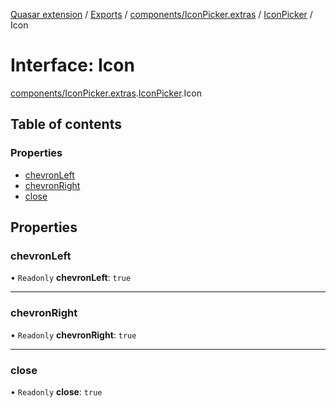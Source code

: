 [Quasar extension](../index.md) / [Exports](../modules.md) / [components/IconPicker.extras](../modules/components_IconPicker_extras.md) / [IconPicker](../modules/components_IconPicker_extras.IconPicker.md) / Icon

# Interface: Icon

[components/IconPicker.extras](../modules/components_IconPicker_extras.md).[IconPicker](../modules/components_IconPicker_extras.IconPicker.md).Icon

## Table of contents

### Properties

- [chevronLeft](components_IconPicker_extras.IconPicker.Icon.md#chevronleft)
- [chevronRight](components_IconPicker_extras.IconPicker.Icon.md#chevronright)
- [close](components_IconPicker_extras.IconPicker.Icon.md#close)

## Properties

### chevronLeft

• `Readonly` **chevronLeft**: ``true``

___

### chevronRight

• `Readonly` **chevronRight**: ``true``

___

### close

• `Readonly` **close**: ``true``
